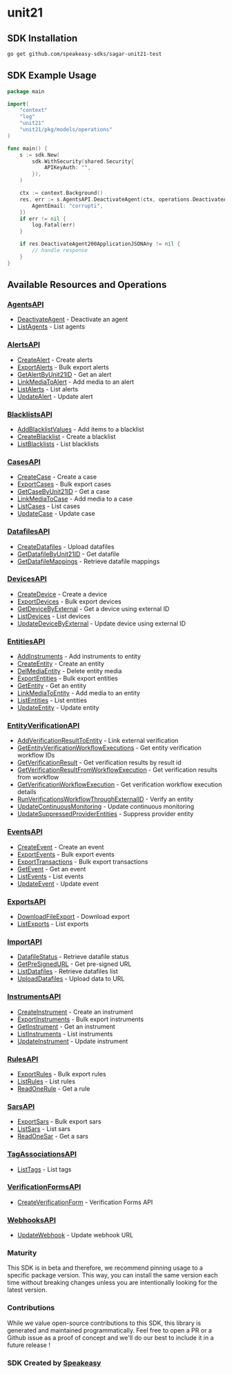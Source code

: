 # unit21

<!-- Start SDK Installation -->
## SDK Installation

```bash
go get github.com/speakeasy-sdks/sagar-unit21-test
```
<!-- End SDK Installation -->

## SDK Example Usage
<!-- Start SDK Example Usage -->
```go
package main

import(
	"context"
	"log"
	"unit21"
	"unit21/pkg/models/operations"
)

func main() {
    s := sdk.New(
        sdk.WithSecurity(shared.Security{
            APIKeyAuth: "",
        }),
    )

    ctx := context.Background()
    res, err := s.AgentsAPI.DeactivateAgent(ctx, operations.DeactivateAgentRequest{
        AgentEmail: "corrupti",
    })
    if err != nil {
        log.Fatal(err)
    }

    if res.DeactivateAgent200ApplicationJSONAny != nil {
        // handle response
    }
}
```
<!-- End SDK Example Usage -->

<!-- Start SDK Available Operations -->
## Available Resources and Operations


### [AgentsAPI](docs/sdks/agentsapi/README.md)

* [DeactivateAgent](docs/sdks/agentsapi/README.md#deactivateagent) - Deactivate an agent
* [ListAgents](docs/sdks/agentsapi/README.md#listagents) - List agents

### [AlertsAPI](docs/sdks/alertsapi/README.md)

* [CreateAlert](docs/sdks/alertsapi/README.md#createalert) - Create alerts
* [ExportAlerts](docs/sdks/alertsapi/README.md#exportalerts) - Bulk export alerts
* [GetAlertByUnit21ID](docs/sdks/alertsapi/README.md#getalertbyunit21id) - Get an alert
* [LinkMediaToAlert](docs/sdks/alertsapi/README.md#linkmediatoalert) - Add media to an alert
* [ListAlerts](docs/sdks/alertsapi/README.md#listalerts) - List alerts
* [UpdateAlert](docs/sdks/alertsapi/README.md#updatealert) - Update alert

### [BlacklistsAPI](docs/sdks/blacklistsapi/README.md)

* [AddBlacklistValues](docs/sdks/blacklistsapi/README.md#addblacklistvalues) - Add items to a blacklist
* [CreateBlacklist](docs/sdks/blacklistsapi/README.md#createblacklist) - Create a blacklist
* [ListBlacklists](docs/sdks/blacklistsapi/README.md#listblacklists) - List blacklists

### [CasesAPI](docs/sdks/casesapi/README.md)

* [CreateCase](docs/sdks/casesapi/README.md#createcase) - Create a case
* [ExportCases](docs/sdks/casesapi/README.md#exportcases) - Bulk export cases
* [GetCaseByUnit21ID](docs/sdks/casesapi/README.md#getcasebyunit21id) - Get a case
* [LinkMediaToCase](docs/sdks/casesapi/README.md#linkmediatocase) - Add media to a case
* [ListCases](docs/sdks/casesapi/README.md#listcases) - List cases
* [UpdateCase](docs/sdks/casesapi/README.md#updatecase) - Update case

### [DatafilesAPI](docs/sdks/datafilesapi/README.md)

* [CreateDatafiles](docs/sdks/datafilesapi/README.md#createdatafiles) - Upload datafiles
* [GetDatafileByUnit21ID](docs/sdks/datafilesapi/README.md#getdatafilebyunit21id) - Get datafile
* [GetDatafileMappings](docs/sdks/datafilesapi/README.md#getdatafilemappings) - Retrieve datafile mappings

### [DevicesAPI](docs/sdks/devicesapi/README.md)

* [CreateDevice](docs/sdks/devicesapi/README.md#createdevice) - Create a device
* [ExportDevices](docs/sdks/devicesapi/README.md#exportdevices) - Bulk export devices
* [GetDeviceByExternal](docs/sdks/devicesapi/README.md#getdevicebyexternal) - Get a device using external ID
* [ListDevices](docs/sdks/devicesapi/README.md#listdevices) - List devices
* [UpdateDeviceByExternal](docs/sdks/devicesapi/README.md#updatedevicebyexternal) - Update device using external ID

### [EntitiesAPI](docs/sdks/entitiesapi/README.md)

* [AddInstruments](docs/sdks/entitiesapi/README.md#addinstruments) - Add instruments to entity
* [CreateEntity](docs/sdks/entitiesapi/README.md#createentity) - Create an entity
* [DelMediaEntity](docs/sdks/entitiesapi/README.md#delmediaentity) - Delete entity media
* [ExportEntities](docs/sdks/entitiesapi/README.md#exportentities) - Bulk export entities
* [GetEntity](docs/sdks/entitiesapi/README.md#getentity) - Get an entity
* [LinkMediaToEntity](docs/sdks/entitiesapi/README.md#linkmediatoentity) - Add media to an entity
* [ListEntities](docs/sdks/entitiesapi/README.md#listentities) - List entities
* [UpdateEntity](docs/sdks/entitiesapi/README.md#updateentity) - Update entity

### [EntityVerificationAPI](docs/sdks/entityverificationapi/README.md)

* [AddVerificationResultToEntity](docs/sdks/entityverificationapi/README.md#addverificationresulttoentity) - Link external verification
* [GetEntityVerificationWorkflowExecutions](docs/sdks/entityverificationapi/README.md#getentityverificationworkflowexecutions) - Get entity verification workflow IDs
* [GetVerificationResult](docs/sdks/entityverificationapi/README.md#getverificationresult) - Get verification results by result id
* [GetVerificationResultFromWorkflowExecution](docs/sdks/entityverificationapi/README.md#getverificationresultfromworkflowexecution) - Get verification results from workflow
* [GetVerificationWorkflowExecution](docs/sdks/entityverificationapi/README.md#getverificationworkflowexecution) - Get verification workflow execution details
* [RunVerificationsWorkflowThroughExternalID](docs/sdks/entityverificationapi/README.md#runverificationsworkflowthroughexternalid) - Verify an entity
* [UpdateContinuousMonitoring](docs/sdks/entityverificationapi/README.md#updatecontinuousmonitoring) - Update continuous monitoring
* [UpdateSuppressedProviderEntities](docs/sdks/entityverificationapi/README.md#updatesuppressedproviderentities) - Suppress provider entity

### [EventsAPI](docs/sdks/eventsapi/README.md)

* [CreateEvent](docs/sdks/eventsapi/README.md#createevent) - Create an event
* [ExportEvents](docs/sdks/eventsapi/README.md#exportevents) - Bulk export events
* [ExportTransactions](docs/sdks/eventsapi/README.md#exporttransactions) - Bulk export transactions
* [GetEvent](docs/sdks/eventsapi/README.md#getevent) - Get an event
* [ListEvents](docs/sdks/eventsapi/README.md#listevents) - List events
* [UpdateEvent](docs/sdks/eventsapi/README.md#updateevent) - Update event

### [ExportsAPI](docs/sdks/exportsapi/README.md)

* [DownloadFileExport](docs/sdks/exportsapi/README.md#downloadfileexport) - Download export
* [ListExports](docs/sdks/exportsapi/README.md#listexports) - List exports

### [ImportAPI](docs/sdks/importapi/README.md)

* [DatafileStatus](docs/sdks/importapi/README.md#datafilestatus) - Retrieve datafile status
* [GetPreSignedURL](docs/sdks/importapi/README.md#getpresignedurl) - Get pre-signed URL
* [ListDatafiles](docs/sdks/importapi/README.md#listdatafiles) - Retrieve datafiles list
* [UploadDatafiles](docs/sdks/importapi/README.md#uploaddatafiles) - Upload data to URL

### [InstrumentsAPI](docs/sdks/instrumentsapi/README.md)

* [CreateInstrument](docs/sdks/instrumentsapi/README.md#createinstrument) - Create an instrument
* [ExportInstruments](docs/sdks/instrumentsapi/README.md#exportinstruments) - Bulk export instruments
* [GetInstrument](docs/sdks/instrumentsapi/README.md#getinstrument) - Get an instrument
* [ListInstruments](docs/sdks/instrumentsapi/README.md#listinstruments) - List instruments
* [UpdateInstrument](docs/sdks/instrumentsapi/README.md#updateinstrument) - Update instrument

### [RulesAPI](docs/sdks/rulesapi/README.md)

* [ExportRules](docs/sdks/rulesapi/README.md#exportrules) - Bulk export rules
* [ListRules](docs/sdks/rulesapi/README.md#listrules) - List rules
* [ReadOneRule](docs/sdks/rulesapi/README.md#readonerule) - Get a rule

### [SarsAPI](docs/sdks/sarsapi/README.md)

* [ExportSars](docs/sdks/sarsapi/README.md#exportsars) - Bulk export sars
* [ListSars](docs/sdks/sarsapi/README.md#listsars) - List sars
* [ReadOneSar](docs/sdks/sarsapi/README.md#readonesar) - Get a sars

### [TagAssociationsAPI](docs/sdks/tagassociationsapi/README.md)

* [ListTags](docs/sdks/tagassociationsapi/README.md#listtags) - List tags

### [VerificationFormsAPI](docs/sdks/verificationformsapi/README.md)

* [CreateVerificationForm](docs/sdks/verificationformsapi/README.md#createverificationform) - Verification Forms API

### [WebhooksAPI](docs/sdks/webhooksapi/README.md)

* [UpdateWebhook](docs/sdks/webhooksapi/README.md#updatewebhook) - Update webhook URL
<!-- End SDK Available Operations -->

### Maturity

This SDK is in beta and therefore, we recommend pinning usage to a specific package version.
This way, you can install the same version each time without breaking changes unless you are intentionally
looking for the latest version.

### Contributions

While we value open-source contributions to this SDK, this library is generated and maintained programmatically.
Feel free to open a PR or a Github issue as a proof of concept and we'll do our best to include it in a future release !

### SDK Created by [Speakeasy](https://docs.speakeasyapi.dev/docs/using-speakeasy/client-sdks)
